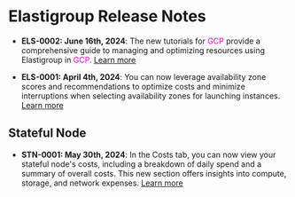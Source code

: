 # Elastigroup Release Notes

* **ELS-0002: June 16th, 2024**: The new tutorials for <font color="#FC01CC">GCP</font> provide a comprehensive guide to managing and optimizing resources using Elastigroup in <font color="#FC01CC">GCP</font>. [Learn more](https://docs.spot.io/elastigroup/tutorials-gcp/)

* **ELS-0001: April 4th, 2024**: You can now leverage availability zone scores and recommendations to optimize costs and minimize interruptions when selecting availability zones for launching instances. [Learn more](https://docs.spot.io/elastigroup/features/core-features/az-scores)

## Stateful Node

* **STN-0001: May 30th, 2024**: In the Costs tab, you can now view your stateful node's costs, including a breakdown of daily spend and a summary of overall costs. This new section offers insights into compute, storage, and network expenses. [Learn more](managed-instance/azure/tutorials/view-details?id=costs)
